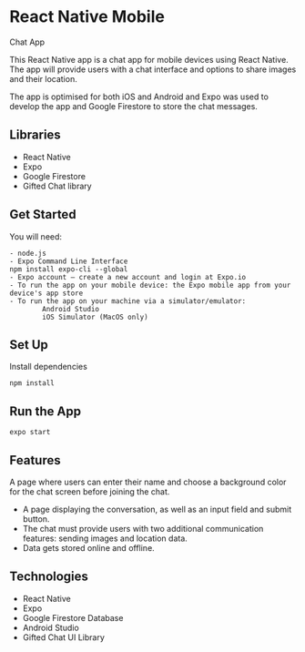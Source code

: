 
# React Native Mobile
Chat App

This React Native app is a chat app for mobile devices using React Native. The app will
provide users with a chat interface and options to share images and their
location.

The app is optimised for both iOS and Android and Expo was used to develop the app and Google Firestore to store the chat messages.


## Libraries
* React Native
* Expo
* Google Firestore
* Gifted Chat library


## Get Started
You will need:
```
- node.js
- Expo Command Line Interface
npm install expo-cli --global
- Expo account — create a new account and login at Expo.io
- To run the app on your mobile device: the Expo mobile app from your device's app store
- To run the app on your machine via a simulator/emulator:
        Android Studio
        iOS Simulator (MacOS only)
```

## Set Up
Install dependencies
```
npm install
```

## Run the App

```
expo start
```


## Features
A page where users can enter their name and choose a background color for the chat screen
before joining the chat.
* A page displaying the conversation, as well as an input field and submit button.
* The chat must provide users with two additional communication features: sending images
and location data.
* Data gets stored online and offline.

## Technologies
- React Native
- Expo
- Google Firestore Database
- Android Studio
- Gifted Chat UI Library

